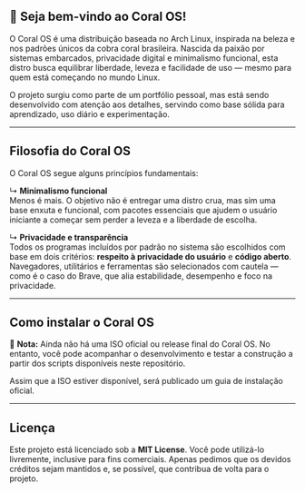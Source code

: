 ## 🐍 Seja bem-vindo ao Coral OS!

O Coral OS é uma distribuição baseada no Arch Linux, inspirada na beleza e nos padrões únicos da cobra coral brasileira. Nascida da paixão por sistemas embarcados, privacidade digital e minimalismo funcional, esta distro busca equilibrar liberdade, leveza e facilidade de uso — mesmo para quem está começando no mundo Linux.

O projeto surgiu como parte de um portfólio pessoal, mas está sendo desenvolvido com atenção aos detalhes, servindo como base sólida para aprendizado, uso diário e experimentação.

---

## Filosofia do Coral OS

O Coral OS segue alguns princípios fundamentais:

↳ **Minimalismo funcional**  
Menos é mais. O objetivo não é entregar uma distro crua, mas sim uma base enxuta e funcional, com pacotes essenciais que ajudem o usuário iniciante a começar sem perder a leveza e a liberdade de escolha.

↳ **Privacidade e transparência**  
Todos os programas incluídos por padrão no sistema são escolhidos com base em dois critérios: **respeito à privacidade do usuário** e **código aberto**. Navegadores, utilitários e ferramentas são selecionados com cautela — como é o caso do Brave, que alia estabilidade, desempenho e foco na privacidade.

---

## Como instalar o Coral OS

📌 **Nota:** Ainda não há uma ISO oficial ou release final do Coral OS. No entanto, você pode acompanhar o desenvolvimento e testar a construção a partir dos scripts disponíveis neste repositório.

Assim que a ISO estiver disponível, será publicado um guia de instalação oficial.

---

## Licença

Este projeto está licenciado sob a **MIT License**. Você pode utilizá-lo livremente, inclusive para fins comerciais. Apenas pedimos que os devidos créditos sejam mantidos e, se possível, que contribua de volta para o projeto.
